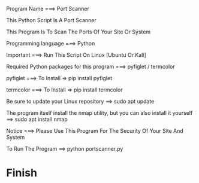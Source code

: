 Program Name ===> Port Scanner

This Python Script Is A Port Scanner

This Program Is To Scan The Ports Of Your Site Or System 

Programming language ===> Python

Important ===> Run This Script On Linux [Ubuntu Or Kali]

Required Python packages for this program ===> pyfiglet / termcolor

pyfiglet  ===> To Install => pip install pyfiglet 

termcolor ===> To Install => pip install termcolor

Be sure to update your Linux repository ==> sudo apt update 

The program itself install the nmap utility, but you can also install it yourself  ==> 
sudo apt install nmap 

Notice ===> Please Use This Program For The Security Of Your Site And System

To Run The Program ==> python portscanner.py

# Finish 
